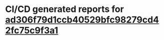 # CI/CD generated reports for [ad306f79d1ccb40529bfc98279cd42fc75c9f3a1](https://github.com/hydephp/develop/commit/ad306f79d1ccb40529bfc98279cd42fc75c9f3a1)
